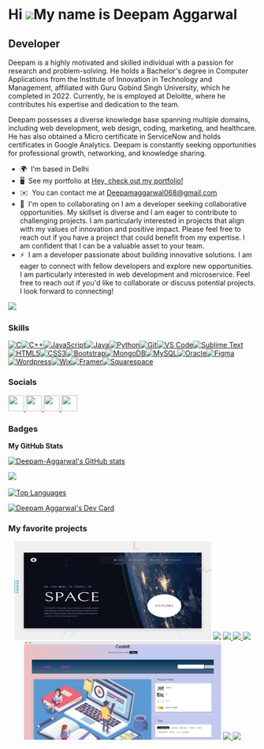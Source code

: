 Hi ![](https://user-images.githubusercontent.com/18350557/176309783-0785949b-9127-417c-8b55-ab5a4333674e.gif)My name is Deepam Aggarwal
=======================================================================================================================================

Developer
---------

Deepam is a highly motivated and skilled individual with a passion for research and problem-solving. He holds a Bachelor's degree in Computer Applications from the Institute of Innovation in Technology and Management, affiliated with Guru Gobind Singh University, which he completed in 2022. Currently, he is employed at Deloitte, where he contributes his expertise and dedication to the team. 

Deepam possesses a diverse knowledge base spanning multiple domains, including web development, web design, coding, marketing, and healthcare. He has also obtained a Micro certificate in ServiceNow and holds certificates in Google Analytics. Deepam is constantly seeking opportunities for professional growth, networking, and knowledge sharing.

* 🌍  I'm based in Delhi
* 🖥️  See my portfolio at [Hey, check out my portfolio!](http://deepam-aggarwal.github.io/Deepam-Portfolio/index.html)
* ✉️  You can contact me at [Deepamaggarwal068@gmail.com](mailto:Deepamaggarwal068@gmail.com)
* 🤝  I'm open to collaborating on I am a developer seeking collaborative opportunities. My skillset is diverse and I am eager to contribute to challenging projects. I am particularly interested in projects that align with my values of innovation and positive impact. Please feel free to reach out if you have a project that could benefit from my expertise. I am confident that I can be a valuable asset to your team.
* ⚡  I am a developer passionate about building innovative solutions. I am eager to connect with fellow developers and explore new opportunities. I am particularly interested in web development and microservice. Feel free to reach out if you'd like to collaborate or discuss potential projects. I look forward to connecting!

<a href="https://www.github.com/Deepam-Aggarwal" target="_blank" rel="noreferrer"><img
src="https://img.shields.io/github/followers/Deepam-Aggarwal?logo=github&style=for-the-badge&color=f97316&labelColor=22272e" /></a>

### Skills


<p align="left">
<a href="https://docs.microsoft.com/en-us/cpp/?view=msvc-170" target="_blank" rel="noreferrer"><img src="https://raw.githubusercontent.com/danielcranney/readme-generator/main/public/icons/skills/c-colored.svg" width="36" height="36" alt="C" /></a><a href="https://docs.microsoft.com/en-us/cpp/?view=msvc-170" target="_blank" rel="noreferrer"><img src="https://raw.githubusercontent.com/danielcranney/readme-generator/main/public/icons/skills/cplusplus-colored.svg" width="36" height="36" alt="C++" /></a><a href="https://developer.mozilla.org/en-US/docs/Web/JavaScript" target="_blank" rel="noreferrer"><img src="https://raw.githubusercontent.com/danielcranney/readme-generator/main/public/icons/skills/javascript-colored.svg" width="36" height="36" alt="JavaScript" /></a><a href="https://www.oracle.com/java/" target="_blank" rel="noreferrer"><img src="https://raw.githubusercontent.com/danielcranney/readme-generator/main/public/icons/skills/java-colored.svg" width="36" height="36" alt="Java" /></a><a href="https://www.python.org/" target="_blank" rel="noreferrer"><img src="https://raw.githubusercontent.com/danielcranney/readme-generator/main/public/icons/skills/python-colored.svg" width="36" height="36" alt="Python" /></a><a href="https://git-scm.com/" target="_blank" rel="noreferrer"><img src="https://raw.githubusercontent.com/danielcranney/readme-generator/main/public/icons/skills/git-colored.svg" width="36" height="36" alt="Git" /></a><a href="https://code.visualstudio.com/" target="_blank" rel="noreferrer"><img src="https://raw.githubusercontent.com/danielcranney/readme-generator/main/public/icons/skills/visualstudiocode.svg" width="36" height="36" alt="VS Code" /></a><a href="https://www.sublimetext.com/index2" target="_blank" rel="noreferrer"><img src="https://raw.githubusercontent.com/danielcranney/readme-generator/main/public/icons/skills/sublimetext.svg" width="36" height="36" alt="Sublime Text" /></a><a href="https://developer.mozilla.org/en-US/docs/Glossary/HTML5" target="_blank" rel="noreferrer"><img src="https://raw.githubusercontent.com/danielcranney/readme-generator/main/public/icons/skills/html5-colored.svg" width="36" height="36" alt="HTML5" /></a><a href="https://www.w3.org/TR/CSS/#css" target="_blank" rel="noreferrer"><img src="https://raw.githubusercontent.com/danielcranney/readme-generator/main/public/icons/skills/css3-colored.svg" width="36" height="36" alt="CSS3" /></a><a href="https://getbootstrap.com/" target="_blank" rel="noreferrer"><img src="https://raw.githubusercontent.com/danielcranney/readme-generator/main/public/icons/skills/bootstrap-colored.svg" width="36" height="36" alt="Bootstrap" /></a><a href="https://www.mongodb.com/" target="_blank" rel="noreferrer"><img src="https://raw.githubusercontent.com/danielcranney/readme-generator/main/public/icons/skills/mongodb-colored.svg" width="36" height="36" alt="MongoDB" /></a><a href="https://www.mysql.com/" target="_blank" rel="noreferrer"><img src="https://raw.githubusercontent.com/danielcranney/readme-generator/main/public/icons/skills/mysql-colored.svg" width="36" height="36" alt="MySQL" /></a><a href="https://www.oracle.com/uk/index.html" target="_blank" rel="noreferrer"><img src="https://raw.githubusercontent.com/danielcranney/readme-generator/main/public/icons/skills/oracle-colored.svg" width="36" height="36" alt="Oracle" /></a><a href="https://www.figma.com/" target="_blank" rel="noreferrer"><img src="https://raw.githubusercontent.com/danielcranney/readme-generator/main/public/icons/skills/figma-colored.svg" width="36" height="36" alt="Figma" /></a><a href="https://wordpress.com" target="_blank" rel="noreferrer"><img src="https://raw.githubusercontent.com/danielcranney/readme-generator/main/public/icons/skills/wordpress-colored.svg" width="36" height="36" alt="Wordpress" /></a><a href="https://wix.com" target="_blank" rel="noreferrer"><img src="https://raw.githubusercontent.com/danielcranney/readme-generator/main/public/icons/skills/wix-colored.svg" width="36" height="36" alt="Wix" /></a><a href="https://framer.com" target="_blank" rel="noreferrer"><img src="https://raw.githubusercontent.com/danielcranney/readme-generator/main/public/icons/skills/framer-colored.svg" width="36" height="36" alt="Framer" /></a><a href="https://squarespace.com" target="_blank" rel="noreferrer"><img src="https://raw.githubusercontent.com/danielcranney/readme-generator/main/public/icons/skills/squarespace-colored.svg" width="36" height="36" alt="Squarespace" /></a>
</p>


### Socials

<p align="left"> <a href="https://www.facebook.com/100008942955428" target="_blank" rel="noreferrer"> <picture> <source media="(prefers-color-scheme: dark)" srcset="https://raw.githubusercontent.com/danielcranney/readme-generator/main/public/icons/socials/facebook-dark.svg" /> <source media="(prefers-color-scheme: light)" srcset="https://raw.githubusercontent.com/danielcranney/readme-generator/main/public/icons/socials/facebook.svg" /> <img src="https://raw.githubusercontent.com/danielcranney/readme-generator/main/public/icons/socials/facebook.svg" width="32" height="32" /> </picture> </a> <a href="https://www.github.com/Deepam-Aggarwal" target="_blank" rel="noreferrer"> <picture> <source media="(prefers-color-scheme: dark)" srcset="https://raw.githubusercontent.com/danielcranney/readme-generator/main/public/icons/socials/github-dark.svg" /> <source media="(prefers-color-scheme: light)" srcset="https://raw.githubusercontent.com/danielcranney/readme-generator/main/public/icons/socials/github.svg" /> <img src="https://raw.githubusercontent.com/danielcranney/readme-generator/main/public/icons/socials/github.svg" width="32" height="32" /> </picture> </a> <a href="http://www.instagram.com/deepam_aggarwal" target="_blank" rel="noreferrer"> <picture> <source media="(prefers-color-scheme: dark)" srcset="https://raw.githubusercontent.com/danielcranney/readme-generator/main/public/icons/socials/instagram-dark.svg" /> <source media="(prefers-color-scheme: light)" srcset="https://raw.githubusercontent.com/danielcranney/readme-generator/main/public/icons/socials/instagram.svg" /> <img src="https://raw.githubusercontent.com/danielcranney/readme-generator/main/public/icons/socials/instagram.svg" width="32" height="32" /> </picture> </a> <a href="https://www.linkedin.com/in/deepam-aggarwal" target="_blank" rel="noreferrer"> <picture> <source media="(prefers-color-scheme: dark)" srcset="https://raw.githubusercontent.com/danielcranney/readme-generator/main/public/icons/socials/linkedin-dark.svg" /> <source media="(prefers-color-scheme: light)" srcset="https://raw.githubusercontent.com/danielcranney/readme-generator/main/public/icons/socials/linkedin.svg" /> <img src="https://raw.githubusercontent.com/danielcranney/readme-generator/main/public/icons/socials/linkedin.svg" width="32" height="32" /> </picture> </a></p>

### Badges

<b>My GitHub Stats</b>

<a href="http://www.github.com/Deepam-Aggarwal"><img src="https://github-readme-stats.vercel.app/api?username=Deepam-Aggarwal&show_icons=true&hide=&count_private=true&title_color=0891b2&text_color=6366f1&icon_color=f97316&bg_color=22272e&hide_border=true&show_icons=true" alt="Deepam-Aggarwal's GitHub stats" /></a>

<a href="http://www.github.com/Deepam-Aggarwal"><img src="https://github-readme-streak-stats.herokuapp.com/?user=Deepam-Aggarwal&stroke=6366f1&background=22272e&ring=0891b2&fire=0891b2&currStreakNum=6366f1&currStreakLabel=0891b2&sideNums=6366f1&sideLabels=6366f1&dates=6366f1&hide_border=true" /></a>

<!--<a href="http://www.github.com/Deepam-Aggarwal"><img src="https://github-readme-activity-graph.cyclic.app/graph?username=Deepam-Aggarwal&bg_color=22272e&color=6366f1&line=f97316&point=6366f1&area_color=22272e&area=true&hide_border=true&custom_title=GitHub%20Commits%20Graph" alt="GitHub Commits Graph" /></a>-->

<a href="https://github.com/Deepam-Aggarwal" align="left"><img src="https://github-readme-stats.vercel.app/api/top-langs/?username=Deepam-Aggarwal&langs_count=10&title_color=0891b2&text_color=6366f1&icon_color=f97316&bg_color=22272e&hide_border=true&locale=en&custom_title=Top%20%Languages" alt="Top Languages" /></a>

<a href="https://app.daily.dev/Deepam_Aggarwal"><img src="https://api.daily.dev/devcards/fb9e8f7cd8cf482eacd852cf44fa8d71.png?r=bu6" width="300" alt="Deepam Aggarwal's Dev Card"/></a>

### My favorite projects
<p align="center">
  <img width="400" height="200" src="https://github.com/Deepam-Aggarwal/space-tourism/blob/main/preview.jpg" />
  
  <img width="400" src="https://github.com/Deepam-Aggarwal/Deepam-Portfolio/blob/master/assets/preview-min.gif" />
  
 <a href="https://github.com/Deepam-Aggarwal/space-tourism">
  <img align="" src="https://github-readme-stats.vercel.app/api/pin/?username=Deepam-Aggarwal&repo=space-tourism&theme=tokyonight" />
</a>

  <a href="https://github.com/Deepam-Aggarwal/Deepam-Portfolio">
  <img align="" src="https://github-readme-stats.vercel.app/api/pin/?username=Deepam-Aggarwal&repo=Deepam-Portfolio&theme=tokyonight" />
</a>

  <img width="400" src="https://github.com/Deepam-Aggarwal/how-to-create-custom-mail-signature/blob/main/3.png" />
  
  <img width="400" height="200" src="https://github.com/Deepam-Aggarwal/Deepam-Portfolio/blob/master/assets/web1.png" />
  
  <a href="https://github.com/Deepam-Aggarwal/how-to-create-custom-mail-signature">
    
  <img align="" src="https://github-readme-stats.vercel.app/api/pin/?username=Deepam-Aggarwal&repo=how-to-create-custom-mail-signature&theme=tokyonight" />
</a>

<a href="https://github.com/Deepam-Aggarwal/Cynet-Webweaver">
  
  <img align="" src="https://github-readme-stats.vercel.app/api/pin/?username=Deepam-Aggarwal&repo=Cynet-Webweaver&theme=tokyonight" />
</a>
</p>
